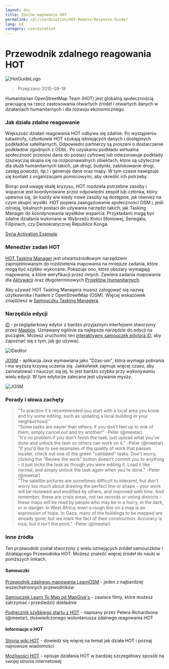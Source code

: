 ```yaml
---
layout: doc
title: Zdalne mapowanie HOT  
permalink: /pl/coordination/HOT-Remote-Response-Guide/ 
lang: pl
category: coordination
---
```


# Przewodnik zdalnego reagowania HOT   

![HotGuideLogo](/images/hot-logo.png)  

> Przejrzano 2015-09-18  

Humanitarian OpenStreetMap Team (HOT) jest globalną społecznością pracującą na rzecz zastosowania otwartych źródeł i otwartych danych w działaniach humanitarnych i dla rozwoju ekonomicznego.  

### Jak działa zdalne reagowanie 

Większość działań reagowania HOT odbywa się zdalnie. Po wystąpieniu katastrofy, członkowie HOT szukają istniejących danych i dostępnych podkładów satelitarnych. Odpowiedni partnerzy są proszeni o dostarczenie podkładów zgodnych z ODbL. Po uzyskaniu podkładu wirtualna społeczność przenosi dane do postaci cyfrowej lub odwzorowuje podkłady (zazwyczaj skupia się na rozpoznawalnych obiektach, które są użyteczne dla służb humanitarnych takich, jak drogi, budynki, zablokowanie drogi, zasięg powodzi, itp.) i generuje dane oraz mapy. W tym czasie nawiązuje się kontakt z organizacjami pomocowymi, aby określić ich potrzeby.  

Biorąc pod uwagę skalę kryzysu, HOT rozdziela potrzebne zasoby i wsparcie jest koordynowane przez odpowiedni zespół lub członka, który upewnia się, że każdy wie kiedy nowe zasoby są dostępne, jak również na czym skupić wysiłki. HOT popiera zaangażowanie społeczności OSM i, jeśli istnieją, lokalnych postaci do używania narzędzi takich, jak Tasking Manager do koordynowania wysiłków wsparcia. Przykładami mogą być zdalne działania wykonane w Wybrzeżu Kości Słoniowej, Senegalu, Filipinach, czy Demokratycznej Republice Konga.  

[Syria Activation Example](http://hot.openstreetmap.org/updates/2013-01-28_syria_activation)  

### Menedżer zadań HOT 

[HOT Tasking Manager](http://tasks.hotosm.org/) jest otwartoźródłowym narzędziem zaprojektowanym do rozdzielenia mapowania na mniejsze zadania, które mogą być szybko wykonane. Pokazuje ono, które obszary wymagają mapowania, a które weryfikacji przez innych. Zawiera zadania mapowania dla [Aktywacji](http://wiki.openstreetmap.org/wiki/HOT_activation) oraz długoterminowych [Projektów Humanitarnych](http://hot.openstreetmap.org/projects).  

Aby używać HOT Tasking Managera musisz zalogować się nazwą użytkownika i hasłem z OpenStreetMap (OSM). Więcej wskazówek znajdziesz w [Samouczku Tasking Managera](http://learnosm.org/pl/coordination/tasking-manager/).  


### Narzędzia edycji 

[iD](http://learnosm.org/pl/beginner/id-editor/) - przeglądarkowy edytor z bardzo przyjaznym interfejsem stworzony przez [Mapbox](www.mapbox.com). Uznawany ogólnie za najlepsze narzędzie do edycji na początek. Możesz uruchomić ten [interaktywny samouczek edytora iD](http://ideditor.com/), aby zapoznać się z tym, jak go używać.  

![iDeditor](https://blog.openstreetmap.org/wp-content/uploads/2013/08/id-editor-sotm-us-2013-venue-screenshot.png)  


[JOSM](https://josm.openstreetmap.de/) - aplikacja Java wymawiana jako "Dżas-um", która wymaga pobrania i ma wyższą krzywą uczenia się. Jakkolwiek zajmuje więcej czasu, aby zainstalować i nauczyć się jej, to jest bardzo szybka przy wykonywaniu wielu edycji. W tym edytorze zalecane jest używanie myszy.  

![JOSM](http://njgeo.org/wp-content/uploads/2010/07/josm_osm_editor.png)  

### Porady i słowa zachęty

> "To practice it's recommended you start with a local area you know and try some editing, such as updating a local building in your neighborhood."  
> "Some tasks are easier than others; if you don't feel up to one of them, simply cancel out and try another!" -Peter (@meetar)  
> "It's no problem if you don't finish the task; just upload what you've done and unlock the task so others can work on it." -Peter (@meetar)  
> "If you'd like to see examples of the quality of work that passes muster, check out one of the green "validated" tasks. Don't worry, clicking the "Review the work" button doesn't commit you to anything – it just locks the task as though you were editing it. Load it like normal, and simply unlock the task again when you're done." -Peter (@meetar)  
> "The satellite pictures are sometimes difficult to interpret, but don't worry too much about drawing the perfect line or shape – your work will be reviewed and modified by others, and improved with time. And remember, these are crisis areas, not tax records or voting districts – these maps will be read by people who may be in a hurry, in the dark, or in danger. In West Africa, even a rough line on a map is an expression of hope. In Gaza, many of the buildings to be mapped are already gone; but we mark the fact of their construction. Accuracy is nice, but it isn't the point." -Peter (@meetar)  
 
### Inne źródła 

Ten przewodnik został stworzony z wielu istniejących źródeł samouczków i działającego Przewodnika HOT. Możesz znaleźć więcej źródeł do nauki w poniższych linkach.  

#### Samouczki

[Przewodnik zdalnego mapowania LearnOSM](http://learnosm.org/en/coordination/remote/) - jeden z najbardziej wszechstronnych przewodników  

[Samouczek Learn To Map od MapGive's](http://mapgive.state.gov/learn-to-map/) - zawiera filmy, które możesz zatrzymać i prześledzić dokładnie  

[Podręcznik szybkiego startu z HOT](https://gist.github.com/meetar/b9929dfec129d1d7f5f2) - napisany przez Petera Richardsona (@meetar), doświadczonego wolontariusza zdalnego reagowania HOT  

#### Informacje o HOT 

[Strona wiki HOT](http://wiki.openstreetmap.org/wiki/Humanitarian_OSM_Team) - dowiedz się więcej na temat jak działa HOT i poznaj najnowsze wiadomości  

[Możliwości HOT](http://hot.openstreetmap.org/about/hot_capacities) - opisuje działania HOT w bardziej szczegółowy sposób na swojej stronie internetowej  